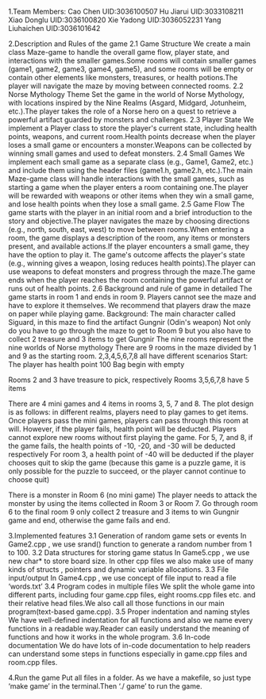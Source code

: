 1.Team Members:
Cao Chen UID:3036100507
Hu Jiarui UID:3033108211 
Xiao Donglu UID:3036100820 
Xie Yadong UID:3036052231 
Yang Liuhaichen UID:3036101642

2.Description and Rules of the game 2.1 Game Structure We create a main class Maze-game to handle the overall game flow, player state, and interactions with the smaller games.Some rooms will contain smaller games (game1, game2, game3, game4, game5), and some rooms will be empty or contain other elements like monsters, treasures, or health potions.The player will navigate the maze by moving between connected rooms. 2.2 Norse Mythology Theme Set the game in the world of Norse Mythology, with locations inspired by the Nine Realms (Asgard, Midgard, Jotunheim, etc.).The player takes the role of a Norse hero on a quest to retrieve a powerful artifact guarded by monsters and challenges. 2.3 Player State We implement a Player class to store the player's current state, including health points, weapons, and current room.Health points decrease when the player loses a small game or encounters a monster.Weapons can be collected by winning small games and used to defeat monsters. 2.4 Small Games We implement each small game as a separate class (e.g., Game1, Game2, etc.) and include them using the header files (game1.h, game2.h, etc.).The main Maze-game class will handle interactions with the small games, such as starting a game when the player enters a room containing one.The player will be rewarded with weapons or other items when they win a small game, and lose health points when they lose a small game. 2.5 Game Flow The game starts with the player in an initial room and a brief introduction to the story and objective.The player navigates the maze by choosing directions (e.g., north, south, east, west) to move between rooms.When entering a room, the game displays a description of the room, any items or monsters present, and available actions.If the player encounters a small game, they have the option to play it. The game's outcome affects the player's state (e.g., winning gives a weapon, losing reduces health points).The player can use weapons to defeat monsters and progress through the maze.The game ends when the player reaches the room containing the powerful artifact or runs out of health points. 2.6 Background and rule of game in detailed The game starts in room 1 and ends in room 9. Players cannot see the maze and have to explore it themselves. We recommend that players draw the maze on paper while playing game. Background: The main character called Siguard, in this maze to find the artifact Gungnir (Odin's weapon) Not only do you have to go through the maze to get to Room 9 but you also have to collect 2 treasure and 3 items to get Gungnir The nine rooms represent the nine worlds of Norse mythology There are 9 rooms in the maze divided by 1 and 9 as the starting room. 2,3,4,5,6,7,8 all have different scenarios Start: The player has health point 100 Bag begin with empty

Rooms 2 and 3 have treasure to pick, respectively Rooms 3,5,6,7,8 have 5 items

There are 4 mini games and 4 items in rooms 3, 5, 7 and 8. The plot design is as follows: in different realms, players need to play games to get items. Once players pass the mini games, players can pass through this room at will. However, if the player fails, health point will be deducted. Players cannot explore new rooms without first playing the game. For 5, 7, and 8, if the game fails, the health points of -10, -20, and -30 will be deducted respectively For room 3, a health point of -40 will be deducted if the player chooses quit to skip the game (because this game is a puzzle game, it is only possible for the puzzle to succeed, or the player cannot continue to choose quit)

There is a monster in Room 6 (no mini game) The player needs to attack the monster by using the items collected in Room 3 or Room 7. Go through room 6 to the final room 9 only collect 2 treasure and 3 items to win Gungnir game and end, otherwise the game fails and end.

3.Implemented features 3.1 Generation of random game sets or events In Game2.cpp , we use srand() function to generate a random number from 1 to 100. 3.2 Data structures for storing game status In Game5.cpp , we use new char* to store board size. In other cpp files we also make use of many kinds of structs , pointers and dynamic variable allocations. 3.3 File input/output In Game4.cpp , we use concept of file input to read a file ‘words.txt’ 3.4 Program codes in multiple files We split the whole game into different parts, including four game.cpp files, eight rooms.cpp files etc. and their relative head files.We also call all those functions in our main program(text-based game.cpp). 3.5 Proper indentation and naming styles We have well-defined indentation for all functions and also we name every functions in a readable way.Reader can easily understand the meaning of functions and how it works in the whole program. 3.6 In-code documentation We do have lots of in-code documentation to help readers can understand some steps in functions especially in game.cpp files and room.cpp files.

4.Run the game Put all files in a folder. As we have a makefile, so just type ‘make game’ in the terminal.Then ‘./ game’ to run the game.
